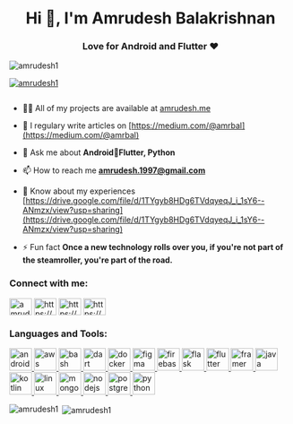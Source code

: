 <h1 align="center">Hi 👋, I'm Amrudesh Balakrishnan</h1>
<h3 align="center">Love for Android and Flutter ❤️</h3>

<p align="left"> <img src="https://komarev.com/ghpvc/?username=amrudesh1&label=Profile%20views&color=0e75b6&style=flat" alt="amrudesh1" /> </p>

<p align="left"> <a href="https://github.com/ryo-ma/github-profile-trophy"><img src="https://github-profile-trophy.vercel.app/?username=amrudesh1" alt="amrudesh1" /></a> </p>

<p align="left"> <a href="https://twitter.com/" target="blank"><img src="https://img.shields.io/twitter/follow/?logo=twitter&style=for-the-badge" alt="" /></a> </p>

- 👨‍💻 All of my projects are available at [amrudesh.me](amrudesh.me)

- 📝 I regulary write articles on [https://medium.com/@amrbal](https://medium.com/@amrbal)

- 💬 Ask me about **Android📱Flutter, Python**

- 📫 How to reach me **amrudesh.1997@gmail.com**

- 📄 Know about my experiences [https://drive.google.com/file/d/1TYgyb8HDg6TVdqyeqJ_i_1sY6--ANmzx/view?usp=sharing](https://drive.google.com/file/d/1TYgyb8HDg6TVdqyeqJ_i_1sY6--ANmzx/view?usp=sharing)

- ⚡ Fun fact **Once a new technology rolls over you, if you're not part of the steamroller, you're part of the road.**

<h3 align="left">Connect with me:</h3>
<p align="left">
<a href="https://dev.to/amrudesh1" target="blank"><img align="center" src="https://cdn.jsdelivr.net/npm/simple-icons@3.0.1/icons/dev-dot-to.svg" alt="amrudesh1" height="30" width="40" /></a>
<a href="https://linkedin.com/in/https://www.linkedin.com/in/amrudeshbal/" target="blank"><img align="center" src="https://cdn.jsdelivr.net/npm/simple-icons@3.0.1/icons/linkedin.svg" alt="https://www.linkedin.com/in/amrudeshbal/" height="30" width="40" /></a>
<a href="https://stackoverflow.com/users/https://stackoverflow.com/users/9093322/amrudesh-balakrishnan" target="blank"><img align="center" src="https://cdn.jsdelivr.net/npm/simple-icons@3.0.1/icons/stackoverflow.svg" alt="https://stackoverflow.com/users/9093322/amrudesh-balakrishnan" height="30" width="40" /></a>
<a href="https://medium.com/https://medium.com/@amrbal" target="blank"><img align="center" src="https://cdn.jsdelivr.net/npm/simple-icons@3.0.1/icons/medium.svg" alt="https://medium.com/@amrbal" height="30" width="40" /></a>
</p>

<h3 align="left">Languages and Tools:</h3>
<p align="left"> <a href="https://developer.android.com" target="_blank"> <img src="https://devicons.github.io/devicon/devicon.git/icons/android/android-original-wordmark.svg" alt="android" width="40" height="40"/> </a> <a href="https://aws.amazon.com" target="_blank"> <img src="https://devicons.github.io/devicon/devicon.git/icons/amazonwebservices/amazonwebservices-original-wordmark.svg" alt="aws" width="40" height="40"/> </a> <a href="https://www.gnu.org/software/bash/" target="_blank"> <img src="https://www.vectorlogo.zone/logos/gnu_bash/gnu_bash-icon.svg" alt="bash" width="40" height="40"/> </a> <a href="https://dart.dev" target="_blank"> <img src="https://www.vectorlogo.zone/logos/dartlang/dartlang-icon.svg" alt="dart" width="40" height="40"/> </a> <a href="https://www.docker.com/" target="_blank"> <img src="https://devicons.github.io/devicon/devicon.git/icons/docker/docker-original-wordmark.svg" alt="docker" width="40" height="40"/> </a> <a href="https://www.figma.com/" target="_blank"> <img src="https://www.vectorlogo.zone/logos/figma/figma-icon.svg" alt="figma" width="40" height="40"/> </a> <a href="https://firebase.google.com/" target="_blank"> <img src="https://www.vectorlogo.zone/logos/firebase/firebase-icon.svg" alt="firebase" width="40" height="40"/> </a> <a href="https://flask.palletsprojects.com/" target="_blank"> <img src="https://www.vectorlogo.zone/logos/pocoo_flask/pocoo_flask-icon.svg" alt="flask" width="40" height="40"/> </a> <a href="https://flutter.dev" target="_blank"> <img src="https://www.vectorlogo.zone/logos/flutterio/flutterio-icon.svg" alt="flutter" width="40" height="40"/> </a> <a href="https://www.framer.com/" target="_blank"> <img src="https://www.vectorlogo.zone/logos/framer/framer-icon.svg" alt="framer" width="40" height="40"/> </a> <a href="https://www.java.com" target="_blank"> <img src="https://devicons.github.io/devicon/devicon.git/icons/java/java-original-wordmark.svg" alt="java" width="40" height="40"/> </a> <a href="https://kotlinlang.org" target="_blank"> <img src="https://www.vectorlogo.zone/logos/kotlinlang/kotlinlang-icon.svg" alt="kotlin" width="40" height="40"/> </a> <a href="https://www.linux.org/" target="_blank"> <img src="https://devicons.github.io/devicon/devicon.git/icons/linux/linux-original.svg" alt="linux" width="40" height="40"/> </a> <a href="https://www.mongodb.com/" target="_blank"> <img src="https://devicons.github.io/devicon/devicon.git/icons/mongodb/mongodb-original-wordmark.svg" alt="mongodb" width="40" height="40"/> </a> <a href="https://nodejs.org" target="_blank"> <img src="https://devicons.github.io/devicon/devicon.git/icons/nodejs/nodejs-original-wordmark.svg" alt="nodejs" width="40" height="40"/> </a> <a href="https://www.postgresql.org" target="_blank"> <img src="https://devicons.github.io/devicon/devicon.git/icons/postgresql/postgresql-original-wordmark.svg" alt="postgresql" width="40" height="40"/> </a> <a href="https://www.python.org" target="_blank"> <img src="https://devicons.github.io/devicon/devicon.git/icons/python/python-original.svg" alt="python" width="40" height="40"/> </a> </p>

<p><img align="left" src="https://github-readme-stats.vercel.app/api/top-langs?username=amrudesh1&show_icons=true&locale=en&layout=compact" alt="amrudesh1" /></p>

<p>&nbsp;<img align="center" src="https://github-readme-stats.vercel.app/api?username=amrudesh1&show_icons=true&locale=en" alt="amrudesh1" /></p>

